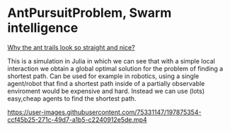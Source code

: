 # AntPursuitProblem, Swarm intelligence
<a href="https://www.researchgate.net/publication/226433624_Why_the_ant_trails_look_so_straight_and_nice"> Why the ant trails look so straight and nice?</a>

This is a simulation in Julia in which we can see that with a simple local interaction we obtain a global optimal solution for the problem of finding a shortest path.
Can be used for example in robotics, using a single agent/robot that find a shortest path inside of a partially observable enviroment would be expensive and hard.
Instead we can use (lots) easy,cheap agents to find the shortest path. 


https://user-images.githubusercontent.com/75331147/197875354-ccf45b25-271c-49d7-a1b5-c2240912e5de.mp4

